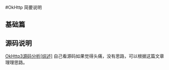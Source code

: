 #OkHttp
简要说明

## 基础篇

## 源码说明
[OkHttp3源码分析[综述]](http://www.jianshu.com/p/aad5aacd79bf)
自己看源码如果觉得头痛，没有思路，可以根据这篇文章理理思路。
